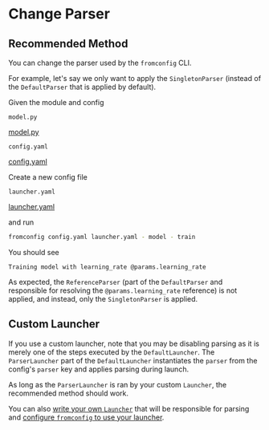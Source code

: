 # Change Parser <!-- {docsify-ignore} -->

## Recommended Method

You can change the parser used by the `fromconfig` CLI.

For example, let's say we only want to apply the `SingletonParser` (instead of the `DefaultParser` that is applied by default).

Given the module and config

`model.py`

[model.py](model.py ':include :type=code python')

`config.yaml`

[config.yaml](config.yaml ':include :type=code yaml')

Create a new config file

`launcher.yaml`

[launcher.yaml](launcher.yaml ':include :type=code yaml')


and run

```bash
fromconfig config.yaml launcher.yaml - model - train
```

You should see

```
Training model with learning_rate @params.learning_rate
```

As expected, the `ReferenceParser` (part of the `DefaultParser` and responsible for resolving the `@params.learning_rate` reference) is not applied, and instead, only the `SingletonParser` is applied.


## Custom Launcher

If you use a custom launcher, note that you may be disabling parsing as it is merely one of the steps executed by the `DefaultLauncher`. The `ParserLauncher` part of the `DefaultLauncher` instantiates the `parser` from the config's `parser` key and applies parsing during launch.

As long as the `ParserLauncher` is ran by your custom `Launcher`, the recommended method should work.

You can also [write your own `Launcher`](development/custom-launcher/) that will be responsible for parsing and [configure `fromconfig` to use your launcher](examples/configure-launcher/).
